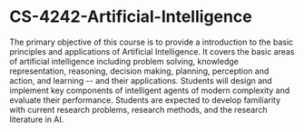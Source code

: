 # CS-4242-Artificial-Intelligence
The primary objective of this course is to provide a introduction to the basic principles and applications of Artificial Intelligence. It covers the basic areas of artificial intelligence including problem solving, knowledge representation, reasoning, decision making, planning, perception and action, and learning -- and their applications. Students will design and implement key components of intelligent agents of modern complexity and evaluate their performance. Students are expected to develop familiarity with current research problems, research methods, and the research literature in AI.
